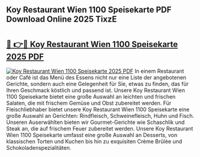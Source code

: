 ## Koy Restaurant Wien 1100 Speisekarte PDF Download Online 2025 TixzE

# <h2><a href="http://gcdhwx.nevu.top/?p=Koy+Restaurant+Wien+1100+Speisekarte">🔗 👉🔴 Koy Restaurant Wien 1100 Speisekarte 2025 PDF</a></h2>

[![Koy Restaurant Wien 1100 Speisekarte 2025 PDF](https://i.imgur.com/dBaPXMq.png)](http://gcdhwx.nevu.top/?p=Koy+Restaurant+Wien+1100+Speisekarte)
In einem Restaurant oder Café ist das Menü des Essens nicht nur eine Liste der angebotenen Gerichte, sondern auch eine Gelegenheit für Sie, etwas zu finden, das für Ihren Geschmack köstlich und passend ist. Unsere Koy Restaurant Wien 1100 Speisekarte bietet eine große Auswahl an leichten und frischen Salaten, die mit frischem Gemüse und Obst zubereitet werden. Für Fleischliebhaber bietet unsere Koy Restaurant Wien 1100 Speisekarte eine große Auswahl an Gerichten: Rindfleisch, Schweinefleisch, Huhn und Fisch. Unseren Auserwählten bieten wir Gourmet-Gerichte wie Schaschlik und Steak an, die auf frischem Feuer zubereitet werden. Unsere Koy Restaurant Wien 1100 Speisekarte umfasst eine große Auswahl an Desserts, von klassischen Torten und Kuchen bis hin zu exquisiten Crème Brûlée und Schokoladenspezialitäten.

